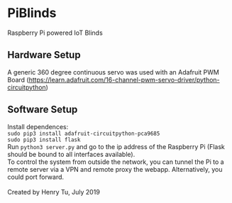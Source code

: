 # PiBlinds
Raspberry Pi powered IoT Blinds
<br>
## Hardware Setup<br>
A generic 360 degree continuous servo was used with an Adafruit PWM Board (https://learn.adafruit.com/16-channel-pwm-servo-driver/python-circuitpython)<br>
## Software Setup<br>
Install dependences:<br>
`sudo pip3 install adafruit-circuitpython-pca9685`<br>
`sudo pip3 install flask`
<br>
Run `python3 server.py` and go to the ip address of the Raspberry Pi (Flask should be bound to all interfaces available).
<br>
To control the system from outside the network, you can tunnel the Pi to a remote server via a VPN and remote proxy the webapp. Alternatively, you could port forward.
<br><br>
Created by Henry Tu, July 2019
